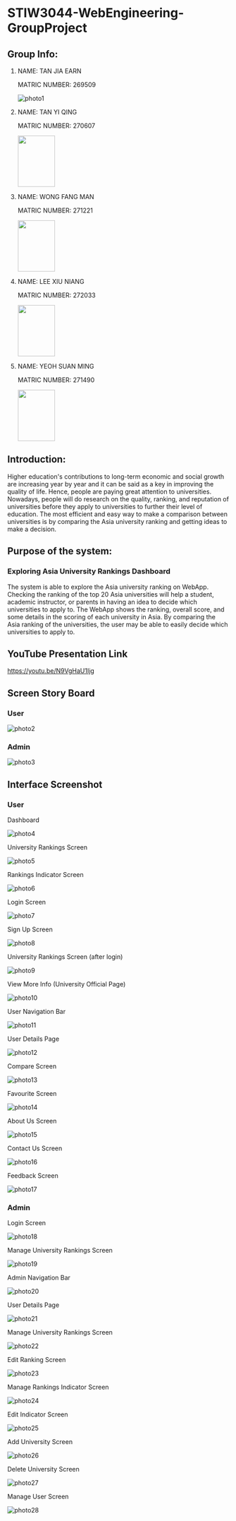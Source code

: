 # STIW3044-WebEngineering-GroupProject

## Group Info:

1. NAME: TAN JIA EARN

   MATRIC NUMBER: 269509

   ![photo1](https://github.com/jiaearn/STIW3044-WebEngineering-GroupProject/blob/main/images/earn.JPG)
   
2. NAME: TAN YI QING

   MATRIC NUMBER: 270607
  
   <img src="https://github.com/jiaearn/STIW3044-WebEngineering-GroupProject/blob/main/images/Pic.png" width="84" height="116">
   
3. NAME: WONG FANG MAN

   MATRIC NUMBER: 271221
  
   <img src="https://github.com/jiaearn/STIW3044-WebEngineering-GroupProject/blob/main/images/WFM.jpg" width="84" height="116">
   
4. NAME: LEE XIU NIANG

   MATRIC NUMBER: 272033
  
   <img src="https://github.com/jiaearn/STIW3044-WebEngineering-GroupProject/blob/main/images/LXN.png" width="84" height="116">
   
5. NAME: YEOH SUAN MING

   MATRIC NUMBER: 271490
  
   <img src="https://github.com/jiaearn/STIW3044-WebEngineering-GroupProject/blob/main/images/YSM.jpg" width="84" height="116">
   
## Introduction:

Higher education's contributions to long-term economic and social growth are increasing year by year and it can be said as a key in improving the quality of life. Hence, people are paying great attention to universities. Nowadays, people will do research on the quality, ranking, and reputation of universities before they apply to universities to further their level of education. The most efficient and easy way to make a comparison between universities is by comparing the Asia university ranking and getting ideas to make a decision.

## Purpose of the system:  
### Exploring Asia University Rankings Dashboard
The system is able to explore the Asia university ranking on WebApp. Checking the ranking of the top 20 Asia universities will help a student, academic instructor, or parents in having an idea to decide which universities to apply to. The WebApp shows the ranking, overall score, and some details in the scoring of each university in Asia. By comparing the Asia ranking of the universities, the user may be able to easily decide which universities to apply to.

## YouTube Presentation Link
https://youtu.be/N9VgHaU1Ijg

## Screen Story Board
### User

![photo2](https://github.com/jiaearn/STIW3044-WebEngineering-GroupProject/blob/main/images/output/User/User%20Screen%20Storyboard.png)

### Admin

![photo3](https://github.com/jiaearn/STIW3044-WebEngineering-GroupProject/blob/main/images/output/Admin/Admin%20Screen%20Storyboard.png)

## Interface Screenshot
### User
Dashboard

![photo4](https://github.com/jiaearn/STIW3044-WebEngineering-GroupProject/blob/main/images/output/User/1Dashboard.png)

University Rankings Screen

![photo5](https://github.com/jiaearn/STIW3044-WebEngineering-GroupProject/blob/main/images/output/User/2University%20Rankings%20Screen.png)

Rankings Indicator Screen
 
![photo6](https://github.com/jiaearn/STIW3044-WebEngineering-GroupProject/blob/main/images/output/User/3Rankings%20Indicator%20Screen.png)

Login Screen

![photo7](https://github.com/jiaearn/STIW3044-WebEngineering-GroupProject/blob/main/images/output/User/4Login%20Screen.png)

Sign Up Screen
 
![photo8](https://github.com/jiaearn/STIW3044-WebEngineering-GroupProject/blob/main/images/output/User/5Sign%20Up%20Screen.png)

University Rankings Screen (after login)
 
![photo9](https://github.com/jiaearn/STIW3044-WebEngineering-GroupProject/blob/main/images/output/User/6University%20Rankings%20Screen%20(after%20login).png)
 

View More Info (University Official Page)

![photo10](https://github.com/jiaearn/STIW3044-WebEngineering-GroupProject/blob/main/images/output/User/7View%20More%20Info%20(University%20Official%20Page).png)


User Navigation Bar
 
![photo11](https://github.com/jiaearn/STIW3044-WebEngineering-GroupProject/blob/main/images/output/User/8User%20Navigation%20Bar.png)
 

User Details Page

![photo12](https://github.com/jiaearn/STIW3044-WebEngineering-GroupProject/blob/main/images/output/User/9User%20Details%20Page.png)


Compare Screen
 
![photo13](https://github.com/jiaearn/STIW3044-WebEngineering-GroupProject/blob/main/images/output/User/10Compare%20Screen.png)
 

Favourite Screen
 
![photo14](https://github.com/jiaearn/STIW3044-WebEngineering-GroupProject/blob/main/images/output/User/11Favourite%20Screen.png)


About Us Screen
 
![photo15](https://github.com/jiaearn/STIW3044-WebEngineering-GroupProject/blob/main/images/output/User/12About%20Us%20Screen.png)
 

Contact Us Screen
 
![photo16](https://github.com/jiaearn/STIW3044-WebEngineering-GroupProject/blob/main/images/output/User/13Contact%20Us%20Screen.png)


Feedback Screen
 
![photo17](https://github.com/jiaearn/STIW3044-WebEngineering-GroupProject/blob/main/images/output/User/14Feedback%20Screen.png)
 
### Admin

Login Screen

![photo18](https://github.com/jiaearn/STIW3044-WebEngineering-GroupProject/blob/main/images/output/Admin/1Login%20Screen.png)


Manage University Rankings Screen
 
![photo19](https://github.com/jiaearn/STIW3044-WebEngineering-GroupProject/blob/main/images/output/Admin/2Manage%20University%20Rankings%20Screen.png)
 

Admin Navigation Bar

![photo20](https://github.com/jiaearn/STIW3044-WebEngineering-GroupProject/blob/main/images/output/Admin/3Admin%20Navigation%20Bar.png)


User Details Page
 
![photo21](https://github.com/jiaearn/STIW3044-WebEngineering-GroupProject/blob/main/images/output/Admin/4User%20Details%20Page.png)
 

Manage University Rankings Screen
 
![photo22](https://github.com/jiaearn/STIW3044-WebEngineering-GroupProject/blob/main/images/output/Admin/5Manage%20University%20Rankings%20Screen.png)


Edit Ranking Screen
 
![photo23](https://github.com/jiaearn/STIW3044-WebEngineering-GroupProject/blob/main/images/output/Admin/6Edit%20Ranking%20Screen.png)
 

Manage Rankings Indicator Screen
 
![photo24](https://github.com/jiaearn/STIW3044-WebEngineering-GroupProject/blob/main/images/output/Admin/7Manage%20Rankings%20Indicator%20Screen.png)


Edit Indicator Screen
 
![photo25](https://github.com/jiaearn/STIW3044-WebEngineering-GroupProject/blob/main/images/output/Admin/8Edit%20Indicator%20Screen.png)
 

Add University Screen

![photo26](https://github.com/jiaearn/STIW3044-WebEngineering-GroupProject/blob/main/images/output/Admin/9Add%20University%20Screen.png)


Delete University Screen
 
![photo27](https://github.com/jiaearn/STIW3044-WebEngineering-GroupProject/blob/main/images/output/Admin/10Delete%20University%20Screen.png)
 

Manage User Screen

![photo28](https://github.com/jiaearn/STIW3044-WebEngineering-GroupProject/blob/main/images/output/Admin/11Manage%20User%20Screen.png)

